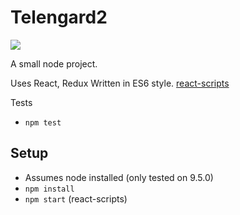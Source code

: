 # Telengard2

[<img src="travis-ci-button-path">](https://travis-ci.org/shaefer/Telengard2)

A small node project.

Uses React, Redux
Written in ES6 style. 
[react-scripts](https://github.com/facebook/create-react-app/blob/master/packages/react-scripts/template/README.md#available-scripts)

Tests
* <code>npm test</code>

## Setup
* Assumes node installed (only tested on 9.5.0)
* <code>npm install</code>
* <code>npm start</code> (react-scripts)
